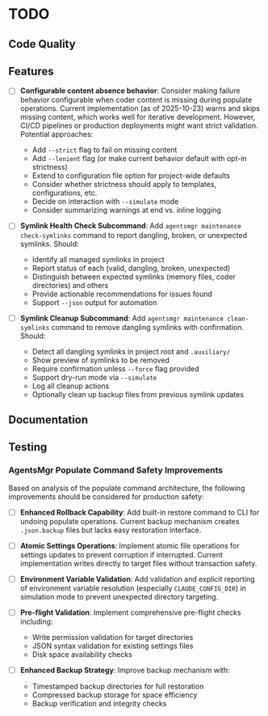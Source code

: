 # TODO

## Code Quality

## Features

- [ ] **Configurable content absence behavior**: Consider making failure
  behavior configurable when coder content is missing during populate operations.
  Current implementation (as of 2025-10-23) warns and skips missing content,
  which works well for iterative development. However, CI/CD pipelines or
  production deployments might want strict validation. Potential approaches:
  - Add `--strict` flag to fail on missing content
  - Add `--lenient` flag (or make current behavior default with opt-in strictness)
  - Extend to configuration file option for project-wide defaults
  - Consider whether strictness should apply to templates, configurations, etc.
  - Decide on interaction with `--simulate` mode
  - Consider summarizing warnings at end vs. inline logging

- [ ] **Symlink Health Check Subcommand**: Add `agentsmgr maintenance check-symlinks`
  command to report dangling, broken, or unexpected symlinks. Should:
  - Identify all managed symlinks in project
  - Report status of each (valid, dangling, broken, unexpected)
  - Distinguish between expected symlinks (memory files, coder directories) and others
  - Provide actionable recommendations for issues found
  - Support `--json` output for automation

- [ ] **Symlink Cleanup Subcommand**: Add `agentsmgr maintenance clean-symlinks`
  command to remove dangling symlinks with confirmation. Should:
  - Detect all dangling symlinks in project root and `.auxiliary/`
  - Show preview of symlinks to be removed
  - Require confirmation unless `--force` flag provided
  - Support dry-run mode via `--simulate`
  - Log all cleanup actions
  - Optionally clean up backup files from previous symlink updates


## Documentation

## Testing

### AgentsMgr Populate Command Safety Improvements

Based on analysis of the populate command architecture, the following improvements should be considered for production safety:

- [ ] **Enhanced Rollback Capability**: Add built-in restore command to CLI for
  undoing populate operations. Current backup mechanism creates `.json.backup`
  files but lacks easy restoration interface.

- [ ] **Atomic Settings Operations**: Implement atomic file operations for
  settings updates to prevent corruption if interrupted. Current implementation
  writes directly to target files without transaction safety.

- [ ] **Environment Variable Validation**: Add validation and explicit
  reporting of environment variable resolution (especially `CLAUDE_CONFIG_DIR`)
  in simulation mode to prevent unexpected directory targeting.

- [ ] **Pre-flight Validation**: Implement comprehensive pre-flight checks
  including:
  - Write permission validation for target directories
  - JSON syntax validation for existing settings files
  - Disk space availability checks

- [ ] **Enhanced Backup Strategy**: Improve backup mechanism with:
  - Timestamped backup directories for full restoration
  - Compressed backup storage for space efficiency
  - Backup verification and integrity checks
